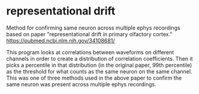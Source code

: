 # representational drift

Method for confirming same neuron across multiple ephys recordings based on paper "representational drift in primary olfactory cortex." https://pubmed.ncbi.nlm.nih.gov/34108681/

This program looks at correlations between waveforms on different channels in order to create a distribution of correlation coefficients. Then it picks a percentile in that distribution (in the original paper, 99th percentile) as the threshold for what counts as the same neuron on the same channel. This was one of three methods used in the above paper to confirm the same neuron was present across multiple ephys recordings.
